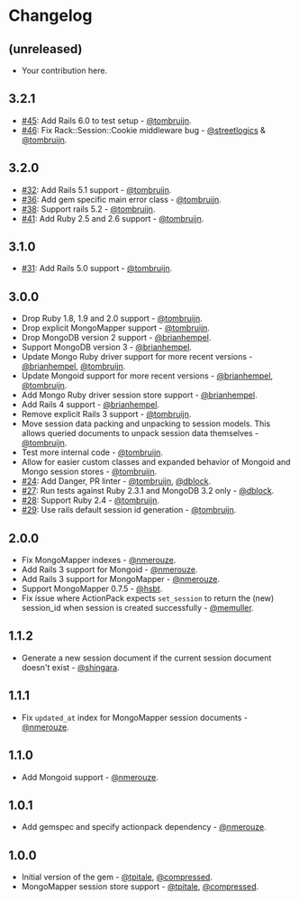 # Changelog

## (unreleased)

* Your contribution here.

## 3.2.1

* [#45](https://github.com/mongoid/mongo_session_store/pull/45): Add Rails 6.0 to test setup - [@tombruijn](https://github.com/tombruijn).
* [#46](https://github.com/mongoid/mongo_session_store/pull/46): Fix Rack::Session::Cookie middleware bug - [@streetlogics](https://github.com/streetlogics) & [@tombruijn](https://github.com/tombruijn).

## 3.2.0

* [#32](https://github.com/mongoid/mongo_session_store/pull/32): Add Rails 5.1 support - [@tombruijn](https://github.com/tombruijn).
* [#36](https://github.com/mongoid/mongo_session_store/pull/36): Add gem specific main error class - [@tombruijn](https://github.com/tombruijn).
* [#38](https://github.com/mongoid/mongo_session_store/pull/38): Support rails 5.2 - [@tombruijn](https://github.com/tombruijn).
* [#41](https://github.com/mongoid/mongo_session_store/pull/41): Add Ruby 2.5 and 2.6 support - [@tombruijn](https://github.com/tombruijn).

## 3.1.0

* [#31](https://github.com/mongoid/mongo_session_store/pull/31): Add Rails 5.0 support - [@tombruijn](https://github.com/tombruijn).

## 3.0.0

* Drop Ruby 1.8, 1.9 and 2.0 support - [@tombruijn](https://github.com/tombruijn).
* Drop explicit MongoMapper support - [@tombruijn](https://github.com/tombruijn).
* Drop MongoDB version 2 support - [@brianhempel](https://github.com/brianhempel).
* Support MongoDB version 3 - [@brianhempel](https://github.com/brianhempel).
* Update Mongo Ruby driver support for more recent versions - [@brianhempel](https://github.com/brianhempel), [@tombruijn](https://github.com/tombruijn).
* Update Mongoid support for more recent versions - [@brianhempel](https://github.com/brianhempel), [@tombruijn](https://github.com/tombruijn).
* Add Mongo Ruby driver session store support - [@brianhempel](https://github.com/brianhempel).
* Add Rails 4 support - [@brianhempel](https://github.com/brianhempel).
* Remove explicit Rails 3 support - [@tombruijn](https://github.com/tombruijn).
* Move session data packing and unpacking to session models. This allows queried documents to unpack session data themselves - [@tombruijn](https://github.com/tombruijn).
* Test more internal code - [@tombruijn](https://github.com/tombruijn).
* Allow for easier custom classes and expanded behavior of Mongoid and Mongo session stores - [@tombruijn](https://github.com/tombruijn).
* [#24](https://github.com/mongoid/mongo_session_store/pull/24): Add Danger, PR linter - [@tombruijn](https://github.com/tombruijn), [@dblock](https://github.com/dblock).
* [#27](https://github.com/mongoid/mongo_session_store/pull/27): Run tests against Ruby 2.3.1 and MongoDB 3.2 only - [@dblock](https://github.com/dblock).
* [#28](https://github.com/mongoid/mongo_session_store/pull/28): Support Ruby 2.4 - [@tombruijn](https://github.com/tombruijn).
* [#29](https://github.com/mongoid/mongo_session_store/pull/29): Use rails default session id generation - [@tombruijn](https://github.com/tombruijn).

## 2.0.0

* Fix MongoMapper indexes - [@nmerouze](https://github.com/nmerouze).
* Add Rails 3 support for Mongoid - [@nmerouze](https://github.com/nmerouze).
* Add Rails 3 support for MongoMapper - [@nmerouze](https://github.com/nmerouze).
* Support MongoMapper 0.7.5 - [@hsbt](https://github.com/hsbt).
* Fix issue where ActionPack expects `set_session` to return the (new) session_id when session is created successfully - [@memuller](https://github.com/memuller).

## 1.1.2

* Generate a new session document if the current session document doesn't exist - [@shingara](https://github.com/shingara).

## 1.1.1

* Fix `updated_at` index for MongoMapper session documents - [@nmerouze](https://github.com/nmerouze).

## 1.1.0

* Add Mongoid support - [@nmerouze](https://github.com/nmerouze).

## 1.0.1

* Add gemspec and specify actionpack dependency - [@nmerouze](https://github.com/nmerouze).

## 1.0.0

* Initial version of the gem - [@tpitale](https://github.com/tpitale), [@compressed](https://github.com/compressed).
* MongoMapper session store support - [@tpitale](https://github.com/tpitale), [@compressed](https://github.com/compressed).
